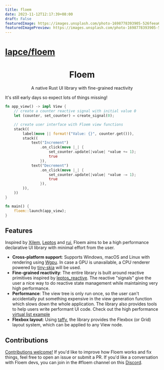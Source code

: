 ```yaml
---
title: floem
date: 2023-11-12T12:17:39+08:00
draft: False
featuredImage: https://images.unsplash.com/photo-1698778393905-526feea681f7?ixid=M3w0NjAwMjJ8MHwxfHJhbmRvbXx8fHx8fHx8fDE2OTk3NjI0ODJ8&ixlib=rb-4.0.3
featuredImagePreview: https://images.unsplash.com/photo-1698778393905-526feea681f7?ixid=M3w0NjAwMjJ8MHwxfHJhbmRvbXx8fHx8fHx8fDE2OTk3NjI0ODJ8&ixlib=rb-4.0.3
---
```


# [lapce/floem](https://github.com/lapce/floem)

<div align="center">

# Floem

A native Rust UI library with fine-grained reactivity
</div>

It's still early days so expect lots of things missing!

```rust
fn app_view() -> impl View {
    // create a counter reactive signal with initial value 0
    let (counter, set_counter) = create_signal(0);

    // create user interface with Floem view functions
    stack((
        label(move || format!("Value: {}", counter.get())),
        stack((
            text("Increment")
                .on_click(move |_| {
                    set_counter.update(|value| *value += 1);
                    true
                }),
            text("Decrement")
                .on_click(move |_| {
                    set_counter.update(|value| *value -= 1);
                    true
                }),
        )),
    ))
}

fn main() {
    floem::launch(app_view);
}
```


## Features
Inspired by [Xilem](https://github.com/linebender/xilem), [Leptos](https://github.com/leptos-rs/leptos) and [rui](https://github.com/audulus/rui), Floem aims to be a high performance declarative UI library with minimal effort from the user. 
- **Cross-platform support**: Supports Windows, macOS and Linux with rendering using [Wgpu](https://github.com/gfx-rs/wgpu). In case a GPU is unavailable, a CPU renderer powered by [tiny-skia](https://github.com/RazrFalcon/tiny-skia) will be used.
- **Fine-grained reactivity**: The entire library is built around reactive primitives inspired by [leptos_reactive](https://crates.io/crates/leptos_reactive). The reactive "signals" give the user a nice way to do reactive state management while maintaining very high performance.
- **Performance**: The view tree is only run once, so the user can't accidentally put something expensive in the view generation function which slows down the whole application. The library also provides tools to help users write performant UI code. Check out the high performance [virtual list example](https://github.com/lapce/floem/tree/main/examples/virtual_list)
- **Flexbox layout**: Using [taffy](https://crates.io/crates/taffy), the library provides the Flexbox (or Grid) layout system, which can be applied to any View node.


## Contributions
[Contributions welcome!](CONTRIBUTING.md) If you'd like to improve how Floem works and fix things, feel free to open an issue or submit a PR. If you'd like a conversation with Floem devs, you can join in the #floem channel on this [Discord](https://discord.gg/RB6cRYerXX).
